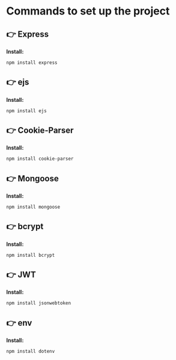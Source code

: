 # Commands to set up the project

## 👉 Express

**Install:**

```bash
npm install express
```

## 👉 ejs

**Install:**

```bash
npm install ejs
```

## 👉 Cookie-Parser

**Install:**

```bash
npm install cookie-parser
```

## 👉 Mongoose

**Install:**

```bash
npm install mongoose
```

## 👉 bcrypt

**Install:**

```bash
npm install bcrypt
```

## 👉 JWT

**Install:**

```bash
npm install jsonwebtoken
```

## 👉 env

**Install:**

```bash
npm install dotenv
```